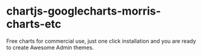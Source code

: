 # chartjs-googlecharts-morris-charts-etc
Free charts for commercial use, just one click installation and you are ready to create Awesome Admin themes.
